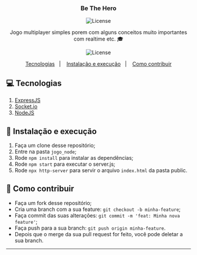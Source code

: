 <h3 align="center">
  Be The Hero
</h3>
<p align="center">
   <img alt="License" src="telas.gif">
</p>

<p align="center">Jogo multiplayer simples porem com alguns conceitos muito importantes com realtime etc. 🎓</p>

<p align="center">
  <img alt="License" src="https://img.shields.io/badge/license-MIT-%2304D361">
</p>

<p align="center">
  <a href="#-Tecnologias">Tecnologias</a>&nbsp;&nbsp;&nbsp;|&nbsp;&nbsp;&nbsp;
  <a href="#-instalacao-e-execução">Instalação e execução</a>&nbsp;&nbsp;&nbsp;|&nbsp;&nbsp;&nbsp;
  <a href="#-como-contribuir">Como contribuir</a>
</p>


## 💻 Tecnologias
1. <a href="https://expressjs.com/pt-br/starter/installing.html" target="_blank" alt="ExpressJS" >ExpressJS</a>
2. <a href="https://socket.io/get-started/chat/" target="_blank" alt="Socket.io" >Socket.io</a>
3. <a href="https://nodejs.org/en/" target="_blank" alt="ExpressJS" >NodeJS</a>

## 🚀 Instalação e execução
1. Faça um clone desse repositório;
2. Entre na pasta `jogo_node`;
3. Rode `npm install` para instalar as dependências;
4. Rode `npm start` para executar o server.js;
5. Rode `npx http-server` para servir o arquivo `index.html` da pasta public.

## 🤔 Como contribuir

- Faça um fork desse repositório;
- Cria uma branch com a sua feature: `git checkout -b minha-feature`;
- Faça commit das suas alterações: `git commit -m 'feat: Minha nova feature'`;
- Faça push para a sua branch: `git push origin minha-feature`.
- Depois que o merge da sua pull request for feito, você pode deletar a sua branch.
--- 
